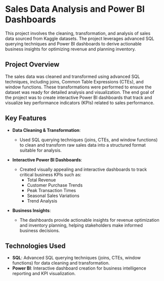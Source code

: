 # Sales Data Analysis and Power BI Dashboards

This project involves the cleaning, transformation, and analysis of sales data sourced from Kaggle datasets. The project leverages advanced SQL querying techniques and Power BI dashboards to derive actionable business insights for optimizing revenue and planning inventory.

## Project Overview

The sales data was cleaned and transformed using advanced SQL techniques, including joins, Common Table Expressions (CTEs), and window functions. These transformations were performed to ensure the dataset was ready for detailed analysis and visualization. The end goal of the project was to create interactive Power BI dashboards that track and visualize key performance indicators (KPIs) related to sales performance.

## Key Features

- **Data Cleaning & Transformation**: 
  - Used SQL querying techniques (joins, CTEs, and window functions) to clean and transform raw sales data into a structured format suitable for analysis.
  
- **Interactive Power BI Dashboards**:
  - Created visually appealing and interactive dashboards to track critical business KPIs such as:
    - Total Revenue
    - Customer Purchase Trends
    - Peak Transaction Times
    - Seasonal Sales Variations
    - Trend Analysis
  
- **Business Insights**:
  - The dashboards provide actionable insights for revenue optimization and inventory planning, helping stakeholders make informed business decisions.

## Technologies Used

- **SQL**: Advanced SQL querying techniques (joins, CTEs, window functions) for data cleaning and transformation.
- **Power BI**: Interactive dashboard creation for business intelligence reporting and KPI visualization.



